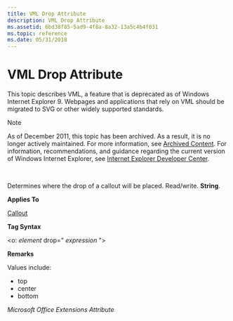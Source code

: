 ```yaml
---
title: VML Drop Attribute
description: VML Drop Attribute
ms.assetid: 6bd38f85-5ad9-4f8a-8a32-13a5c4b4f031
ms.topic: reference
ms.date: 05/31/2018
---
```


# VML Drop Attribute

This topic describes VML, a feature that is deprecated as of Windows Internet Explorer 9. Webpages and applications that rely on VML should be migrated to SVG or other widely supported standards.

> [!Note]  
> As of December 2011, this topic has been archived. As a result, it is no longer actively maintained. For more information, see [Archived Content](/previous-versions/windows/internet-explorer/ie-developer/). For information, recommendations, and guidance regarding the current version of Windows Internet Explorer, see [Internet Explorer Developer Center](https://msdn.microsoft.com/ie/).

 

Determines where the drop of a callout will be placed. Read/write. **String**.

**Applies To**

[Callout](msdn-online-vml-callout-element.md)

**Tag Syntax**

<o: *element* drop=" *expression* ">

**Remarks**

Values include:

-   top
-   center
-   bottom

*Microsoft Office Extensions Attribute*

 

 
